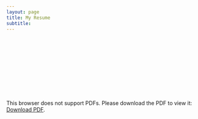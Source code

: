 ```yaml
---
layout: page
title: My Resume
subtitle: 
---
```

<object data="http://yoursite.com/the.pdf" type="application/pdf" width="500px" height="375px">
    <embed src="http://yoursite.com/the.pdf">
        <p>This browser does not support PDFs. Please download the PDF to view it: <a href="http://yoursite.com/the.pdf">Download PDF</a>.</p>
    </embed>
</object>

